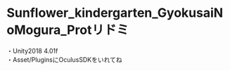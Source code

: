 # Sunflower_kindergarten_GyokusaiNoMogura_Protリドミ
・Unity2018 4.01f  
・Asset/PluginsにOculusSDKをいれてね  
